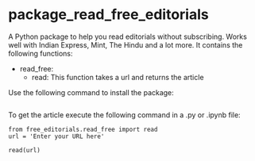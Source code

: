 # package_read_free_editorials

A Python package to help you read editorials without subscribing. Works well with Indian Express,  Mint, The Hindu and a lot more. It contains the following functions:

- read_free:
  - read: This function takes a url and returns the article

Use the following command to install the package:
```

```

To get the article execute the following command in a .py or .ipynb file:
```
from free_editorials.read_free import read
url = 'Enter your URL here'

read(url)
```

